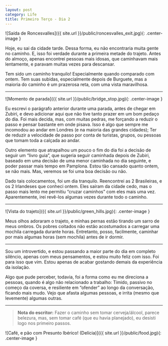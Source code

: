```yaml
---
layout: post
category: Life
title: Primeiro Terço - Dia 2
---
```


![Saída de Roncesvalles]({{ site.url }}/public/roncesvalles_exit.jpg){: .center-image }

Hoje, eu sai da cidade tarde. Dessa forma, eu não encontraria muita gente no caminho. E, isso foi verdade durante a primeira metade do trajeto. Antes do almoço, apenas encontrei pessoas mais idosas, que caminhavam mais lentamente, e paravam muitas vezes para descansar.

Tem sido um caminho tranquilo! Especialmente quando comparado com ontem. Tem suas subidas, especialmente depois de Burguete, mas a maioria do caminho é um prazerosa reta, com uma vista maravilhosa.

---

![Momento de parada]({{ site.url }}/public/bridge_stop.jpg){: .center-image }

Eu escrevi o parágrafo anterior durante uma parada, antes de chegar em Zubiri, e devo adicionar aqui que não tive tanto prazer em um bom pedaço do dia. Foi mais decida, mas, com muitas pedras, me forçando a reduzir o passo e pensar bastante em onde pisava. Isso é algo que sempre me incomodou ao andar em Londres (e na maioria das grandes cidades); Ter de reduzir a velocidade de passo por conta de turistas, grupos, ou pessoas que tomam toda a calçada ao andar.

Outro elemento que atrapalhou um pouco o fim do dia foi a decisão de seguir um “livro guia”, que sugeria seguir caminhada depois de Zubiri, baseado em uma decisão de uma menor caminhada no dia seguinte, e poder passar mais tempo em Pamplona. Estou tão cansado quanto ontem, se não mais. Mas, veremos se foi uma boa decisão ou não.

Dado tais colocamentos, foi um dia tranquilo. Reencontrei as 2 Brasileiras, e os 2 Irlandeses que conheci ontem. Eles saíram da cidade cedo, mas o passo mais lento me permitiu “cruzar caminhos” com eles mais uma vez. Aparentemente, irei revê-los algumas vezes durante todo o caminho.

---

![Vista do trajeto]({{ site.url }}/public/green_hills.jpg){: .center-image }

Meus olhos adoraram o trajeto, e minhas pernas estão tirando um sarro de meus ombros. Os pobres coitados não estão acostumados a carregar uma mochila carregada durante horas. Entretanto, posso, facilmente, caminhar por mais algumas horas (sem mochila) antes de ir dormir.

---

Sou um introvertido, e estou passando a maior parte do dia em completo silêncio, apenas com meus pensamentos, e estou muito feliz com isso. Foi para isso que vim. Estou apenas de acabar gostando demais da experiência da isolação.

Algo que pude perceber, todavia, foi a forma como eu me direciona a pessoas, quando é algo não relacionado a trabalho: Tímido, passivo no começo da coversa, e resiliente em “ofender” ao longo da conversação, ficando mais mudo. Vejo que afasta algumas pessoas, e irrita (mesmo que levemente) algumas outras.

---

> **Nota do escritor:** Fazer o caminho sem tomar cerveja/álcool, parece belezura, mas, sem tomar café (que eu havia planejado), eu desisti logo nos primeiro passos.

![Café, e pão com Presunto Ibérico! (Delícia)]({{ site.url }}/public/food.jpg){: .center-image }
